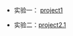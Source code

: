 - 实验一： [project1](https://github.com/ereathl/Software-project-development-coursework/tree/main/project1)

- 实验二：[project2.1](https://github.com/ereathl/Software-project-development-coursework/tree/main/project2.1)